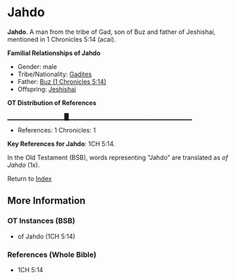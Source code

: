 # Jahdo
**Jahdo**. 
A man from the tribe of Gad, son of Buz and father of Jeshishai, mentioned in 1 Chronicles 5:14 (acai). 




**Familial Relationships of Jahdo**


* Gender: male
* Tribe/Nationality: [Gadites](../../../groups/md/acai/Gad.md)
* Father: [Buz (1 Chronicles 5:14)](Buz.2.md)
* Offspring: [Jeshishai](Jeshishai.md)


**OT Distribution of References**

▁▁▁▁▁▁▁▁▁▁▁▁█▁▁▁▁▁▁▁▁▁▁▁▁▁▁▁▁▁▁▁▁▁▁▁▁▁▁
* References: 1 Chronicles: 1



**Key References for Jahdo**: 
1CH 5:14. 


In the Old Testament (BSB), words representing “Jahdo” are translated as 
*of Jahdo* (1x). 




Return to [Index](00-Index.md)

## More Information

### OT Instances (BSB)

* of Jahdo (1CH 5:14)



### References (Whole Bible)

* 1CH 5:14




